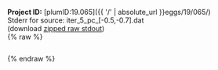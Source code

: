 **Project ID:** [plumID:19.065]({{ '/' | absolute_url }}eggs/19/065/)  
Stderr for source:  iter_5_pc_[-0.5,-0.7].dat   
(download [zipped raw stdout](iter_5_pc_[-0.5,-0.7].dat.plumed_master.stdout.txt.zip))  
{% raw %}
<pre>
</pre>
{% endraw %}
